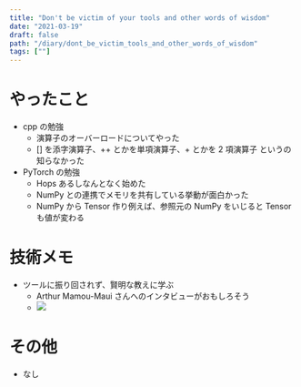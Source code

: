 ```yaml
---
title: "Don't be victim of your tools and other words of wisdom"
date: "2021-03-19"
draft: false
path: "/diary/dont_be_victim_tools_and_other_words_of_wisdom"
tags: [""]
---
```


# やったこと

- cpp の勉強
  - 演算子のオーバーロードについてやった
  - [] を添字演算子、++ とかを単項演算子、+ とかを 2 項演算子 というの知らなかった
- PyTorch の勉強
  - Hops あるしなんとなく始めた
  - NumPy との連携でメモリを共有している挙動が面白かった
  - NumPy から Tensor 作り例えば、参照元の NumPy をいじると Tensor も値が変わる

# 技術メモ

- ツールに振り回されず、賢明な教えに学ぶ
  - Arthur Mamou-Maui さんへのインタビューがおもしろそう
  - [![](https://img.youtube.com/vi/0zYuFSTnotQ/0.jpg)](https://www.youtube.com/watch?v=0zYuFSTnotQ)

# その他

- なし
